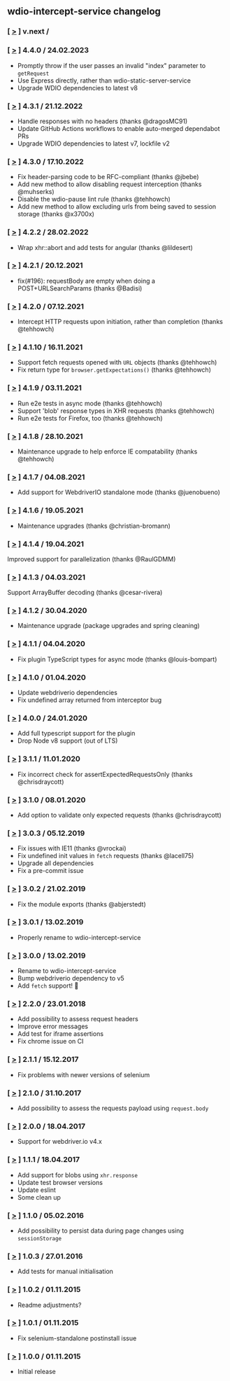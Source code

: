 ## wdio-intercept-service changelog

### [ [>](https://github.com/webdriverio-community/wdio-intercept-service/tree/v.next) ] v.next / <DATE>

### [ [>](https://github.com/webdriverio-community/wdio-intercept-service/tree/v4.3.0) ] 4.4.0 / 24.02.2023
- Promptly throw if the user passes an invalid "index" parameter to `getRequest`
- Use Express directly, rather than wdio-static-server-service
- Upgrade WDIO dependencies to latest v8

### [ [>](https://github.com/webdriverio-community/wdio-intercept-service/tree/v4.3.0) ] 4.3.1 / 21.12.2022
- Handle responses with no headers (thanks @dragosMC91)
- Update GitHub Actions workflows to enable auto-merged dependabot PRs
- Upgrade WDIO dependencies to latest v7, lockfile v2

### [ [>](https://github.com/webdriverio-community/wdio-intercept-service/tree/v4.3.0) ] 4.3.0 / 17.10.2022
- Fix header-parsing code to be RFC-compliant (thanks @jbebe)
- Add new method to allow disabling request interception (thanks @muhserks)
- Disable the wdio-pause lint rule (thanks @tehhowch)
- Add new method to allow excluding urls from being saved to session storage (thanks @x3700x)

### [ [>](https://github.com/webdriverio-community/wdio-intercept-service/tree/v4.2.2) ] 4.2.2 / 28.02.2022
- Wrap xhr::abort and add tests for angular (thanks @lildesert)

### [ [>](https://github.com/webdriverio-community/wdio-intercept-service/tree/v4.2.1) ] 4.2.1 / 20.12.2021
- fix(#196): requestBody are empty when doing a POST+URLSearchParams (thanks @Badisi)

### [ [>](https://github.com/webdriverio-community/wdio-intercept-service/tree/v4.2.0) ] 4.2.0 / 07.12.2021
- Intercept HTTP requests upon initiation, rather than completion (thanks @tehhowch)

### [ [>](https://github.com/webdriverio-community/wdio-intercept-service/tree/v4.1.10) ] 4.1.10 / 16.11.2021
* Support fetch requests opened with `URL` objects (thanks @tehhowch)
* Fix return type for `browser.getExpectations()` (thanks @tehhowch)

### [ [>](https://github.com/webdriverio-community/wdio-intercept-service/tree/v4.1.9) ] 4.1.9 / 03.11.2021
* Run e2e tests in async mode (thanks @tehhowch)
* Support 'blob' response types in XHR requests (thanks @tehhowch)
* Run e2e tests for Firefox, too (thanks @tehhowch)

### [ [>](https://github.com/webdriverio-community/wdio-intercept-service/tree/v4.1.8) ] 4.1.8 / 28.10.2021
* Maintenance upgrade to help enforce IE compatability (thanks @tehhowch)

### [ [>](https://github.com/webdriverio-community/wdio-intercept-service/tree/v4.1.7) ] 4.1.7 / 04.08.2021
* Add support for WebdriverIO standalone mode (thanks @juenobueno)

### [ [>](https://github.com/webdriverio-community/wdio-intercept-service/tree/v4.1.6) ] 4.1.6 / 19.05.2021
* Maintenance upgrades (thanks @christian-bromann)

### [ [>](https://github.com/chmanie/wdio-intercept-service/tree/v4.1.4) ] 4.1.4 / 19.04.2021
Improved support for parallelization (thanks @RaulGDMM)

### [ [>](https://github.com/chmanie/wdio-intercept-service/tree/v4.1.3) ] 4.1.3 / 04.03.2021
Support ArrayBuffer decoding (thanks @cesar-rivera)

### [ [>](https://github.com/chmanie/wdio-intercept-service/tree/v4.1.2) ] 4.1.2 / 30.04.2020
* Maintenance upgrade (package upgrades and spring cleaning)

### [ [>](https://github.com/chmanie/wdio-intercept-service/tree/v4.1.1) ] 4.1.1 / 04.04.2020
* Fix plugin TypeScript types for async mode (thanks @louis-bompart)

### [ [>](https://github.com/chmanie/wdio-intercept-service/tree/v4.1.0) ] 4.1.0 / 01.04.2020
* Update webdriverio dependencies
* Fix undefined array returned from interceptor bug

### [ [>](https://github.com/chmanie/wdio-intercept-service/tree/v4.0.0) ] 4.0.0 / 24.01.2020
* Add full typescript support for the plugin
* Drop Node v8 support (out of LTS)

### [ [>](https://github.com/chmanie/wdio-intercept-service/tree/v3.1.1) ] 3.1.1 / 11.01.2020
* Fix incorrect check for assertExpectedRequestsOnly (thanks @chrisdraycott)

### [ [>](https://github.com/chmanie/wdio-intercept-service/tree/v3.1.0) ] 3.1.0 / 08.01.2020
* Add option to validate only expected requests (thanks @chrisdraycott)

### [ [>](https://github.com/chmanie/wdio-intercept-service/tree/v3.0.3) ] 3.0.3 / 05.12.2019
* Fix issues with IE11 (thanks @vrockai)
* Fix undefined init values in `fetch` requests (thanks @lacell75)
* Upgrade all dependencies
* Fix a pre-commit issue

### [ [>](https://github.com/chmanie/wdio-intercept-service/tree/v3.0.2) ] 3.0.2 / 21.02.2019
* Fix the module exports (thanks @abjerstedt)

### [ [>](https://github.com/chmanie/wdio-intercept-service/tree/v3.0.1) ] 3.0.1 / 13.02.2019
* Properly rename to wdio-intercept-service

### [ [>](https://github.com/chmanie/wdio-intercept-service/tree/v3.0.0) ] 3.0.0 / 13.02.2019
* Rename to wdio-intercept-service
* Bump webdriverio dependency to v5
* Add `fetch` support! 🎉

### [ [>](https://github.com/chmanie/wdio-intercept-service/tree/v2.2.0) ] 2.2.0 / 23.01.2018
* Add possibility to assess request headers
* Improve error messages
* Add test for iframe assertions
* Fix chrome issue on CI

### [ [>](https://github.com/chmanie/wdio-intercept-service/tree/v2.1.1) ] 2.1.1 / 15.12.2017
* Fix problems with newer versions of selenium

### [ [>](https://github.com/chmanie/wdio-intercept-service/tree/v2.1.0) ] 2.1.0 / 31.10.2017
* Add possibility to assess the requests payload using `request.body`

### [ [>](https://github.com/chmanie/wdio-intercept-service/tree/v2.0.0) ] 2.0.0 / 18.04.2017
* Support for webdriver.io v4.x

### [ [>](https://github.com/chmanie/wdio-intercept-service/tree/v1.1.1) ] 1.1.1 / 18.04.2017
* Add support for blobs using `xhr.response`
* Update test browser versions
* Update eslint
* Some clean up

### [ [>](https://github.com/chmanie/wdio-intercept-service/tree/v1.1.0) ] 1.1.0 / 05.02.2016
* Add possibility to persist data during page changes using `sessionStorage`

### [ [>](https://github.com/chmanie/wdio-intercept-service/tree/v1.0.3) ] 1.0.3 / 27.01.2016
* Add tests for manual initialisation

### [ [>](https://github.com/chmanie/wdio-intercept-service/tree/v1.0.2) ] 1.0.2 / 01.11.2015
* Readme adjustments?

### [ [>](https://github.com/chmanie/wdio-intercept-service/tree/v1.0.1) ] 1.0.1 / 01.11.2015
* Fix selenium-standalone postinstall issue

### [ [>](https://github.com/chmanie/wdio-intercept-service/tree/v1.0.0) ] 1.0.0 / 01.11.2015
* Initial release
